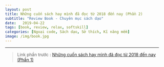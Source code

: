 ```yaml
---
layout: post
title: Những cuốn sách hay mình đã đọc từ 2018 đến nay (Phần 2)
subtitle: "Review Book - Chuyên mục sách dạo"
date:   2019-04-22
tags: [book, review, relax, softskill]
categories: [Ngoại code, Sách dạo, Sở thích, Kĩ năng mềm]
image: /img/book.jpg
---
```


---

> Link phần trước : [Những cuốn sách hay mình đã đọc từ 2018 đến nay (Phần 1)](https://huudangdev.github.io/2019-04-20-sach-dao-00/)

